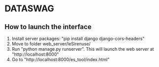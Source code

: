 # DATASWAG
## How to launch the interface

1. Install server packages: "pip install django django-cors-headers"
2. Move to folder web_server/leSirenuse/
3. Run "python manage.py runserver". This will launch the web server at "http://localhost:8000"
4. Go to "http://localhost:8000/es_tool/index.html"
